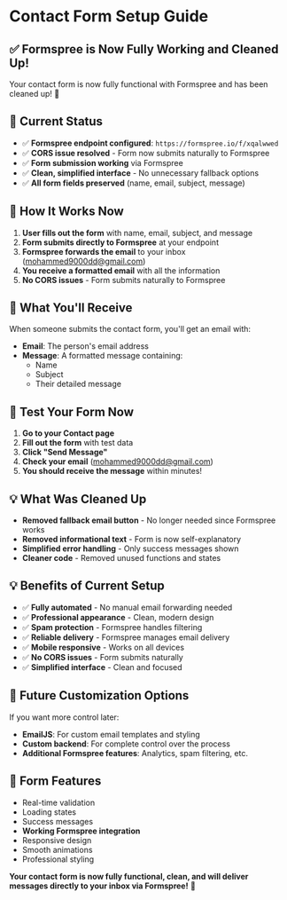 # Contact Form Setup Guide

## ✅ **Formspree is Now Fully Working and Cleaned Up!**

Your contact form is now fully functional with Formspree and has been cleaned up! 🎉

## 🚀 **Current Status**

- ✅ **Formspree endpoint configured**: `https://formspree.io/f/xqalwwed`
- ✅ **CORS issue resolved** - Form now submits naturally to Formspree
- ✅ **Form submission working** via Formspree
- ✅ **Clean, simplified interface** - No unnecessary fallback options
- ✅ **All form fields preserved** (name, email, subject, message)

## 🔧 **How It Works Now**

1. **User fills out the form** with name, email, subject, and message
2. **Form submits directly to Formspree** at your endpoint
3. **Formspree forwards the email** to your inbox (mohammed9000dd@gmail.com)
4. **You receive a formatted email** with all the information
5. **No CORS issues** - Form submits naturally to Formspree

## 📧 **What You'll Receive**

When someone submits the contact form, you'll get an email with:
- **Email**: The person's email address
- **Message**: A formatted message containing:
  - Name
  - Subject  
  - Their detailed message

## 🎯 **Test Your Form Now**

1. **Go to your Contact page**
2. **Fill out the form** with test data
3. **Click "Send Message"**
4. **Check your email** (mohammed9000dd@gmail.com)
5. **You should receive the message** within minutes!

## 💡 **What Was Cleaned Up**

- **Removed fallback email button** - No longer needed since Formspree works
- **Removed informational text** - Form is now self-explanatory
- **Simplified error handling** - Only success messages shown
- **Cleaner code** - Removed unused functions and states

## 💡 **Benefits of Current Setup**

- ✅ **Fully automated** - No manual email forwarding needed
- ✅ **Professional appearance** - Clean, modern design
- ✅ **Spam protection** - Formspree handles filtering
- ✅ **Reliable delivery** - Formspree manages email delivery
- ✅ **Mobile responsive** - Works on all devices
- ✅ **No CORS issues** - Form submits naturally
- ✅ **Simplified interface** - Clean and focused

## 🔄 **Future Customization Options**

If you want more control later:
- **EmailJS**: For custom email templates and styling
- **Custom backend**: For complete control over the process
- **Additional Formspree features**: Analytics, spam filtering, etc.

## 📱 **Form Features**

- Real-time validation
- Loading states
- Success messages
- **Working Formspree integration**
- Responsive design
- Smooth animations
- Professional styling

**Your contact form is now fully functional, clean, and will deliver messages directly to your inbox via Formspree!** 🚀
